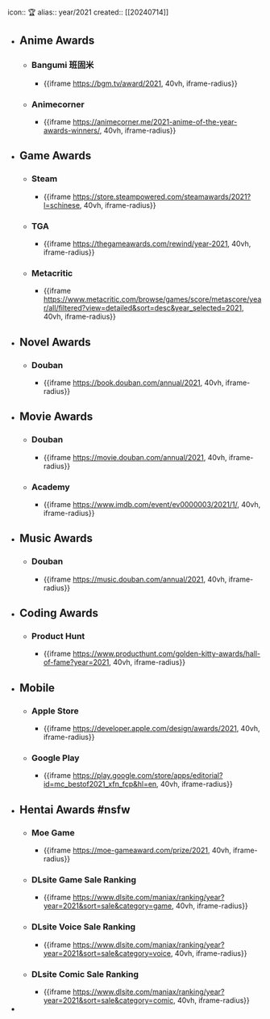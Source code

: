icon:: 🏆
alias:: year/2021
created:: [[20240714]]

- ## Anime Awards
  - ### Bangumi 班固米
    - {{iframe https://bgm.tv/award/2021, 40vh, iframe-radius}}
  - ### Animecorner
    - {{iframe https://animecorner.me/2021-anime-of-the-year-awards-winners/, 40vh, iframe-radius}}
- ## Game Awards
  - ### Steam
    - {{iframe https://store.steampowered.com/steamawards/2021?l=schinese, 40vh, iframe-radius}}
  - ### TGA
    - {{iframe https://thegameawards.com/rewind/year-2021, 40vh, iframe-radius}}
  - ### Metacritic
    - {{iframe https://www.metacritic.com/browse/games/score/metascore/year/all/filtered?view=detailed&sort=desc&year_selected=2021, 40vh, iframe-radius}}
- ## Novel Awards
  - ### Douban
    - {{iframe https://book.douban.com/annual/2021, 40vh, iframe-radius}}
- ## Movie Awards
  - ### Douban
    - {{iframe https://movie.douban.com/annual/2021, 40vh, iframe-radius}}
  - ### Academy
    - {{iframe https://www.imdb.com/event/ev0000003/2021/1/, 40vh, iframe-radius}}
- ## Music Awards
  - ### Douban
    - {{iframe https://music.douban.com/annual/2021, 40vh, iframe-radius}}
- ## Coding Awards
  - ### Product Hunt
    - {{iframe https://www.producthunt.com/golden-kitty-awards/hall-of-fame?year=2021, 40vh, iframe-radius}}
- ## Mobile
  - ### Apple Store
    - {{iframe https://developer.apple.com/design/awards/2021, 40vh, iframe-radius}}
  - ### Google Play
    - {{iframe https://play.google.com/store/apps/editorial?id=mc_bestof2021_xfn_fcp&hl=en, 40vh, iframe-radius}}
- ## Hentai Awards #nsfw
  - ### Moe Game
    - {{iframe https://moe-gameaward.com/prize/2021, 40vh, iframe-radius}}
  - ###  DLsite Game Sale Ranking
    - {{iframe https://www.dlsite.com/maniax/ranking/year?year=2021&sort=sale&category=game, 40vh, iframe-radius}}
  - ### DLsite Voice Sale Ranking
    - {{iframe https://www.dlsite.com/maniax/ranking/year?year=2021&sort=sale&category=voice, 40vh, iframe-radius}}
  - ### DLsite Comic Sale Ranking
    - {{iframe https://www.dlsite.com/maniax/ranking/year?year=2021&sort=sale&category=comic, 40vh, iframe-radius}}
-